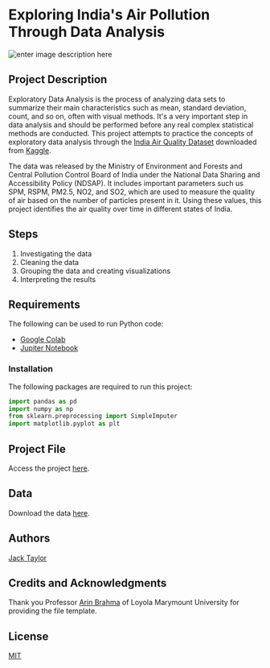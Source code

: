 # Exploring India's Air Pollution Through Data Analysis
![enter image description here](https://cdn.thewire.in/wp-content/uploads/2018/11/22162228/https-_s3-ap-northeast-1.amazonaws.com_psh-ex-ftnikkei-3937bb4_images_8_9_0_6_13806098-3-eng-GB_20180502_air-pollution-india.jpg)

## Project Description
Exploratory Data Analysis is the process of analyzing data sets to summarize their main characteristics such as mean, standard deviation, count, and so on, often with visual methods. It's a very important step in data analysis and should be performed before any real complex statistical methods are conducted. This project attempts to practice the concepts of exploratory data analysis through the [India Air Quality Dataset](https://www.kaggle.com/shrutibhargava94/india-air-quality-data) downloaded from [Kaggle](https://www.kaggle.com/).

The data was released by the Ministry of Environment and Forests and Central Pollution Control Board of India under the National Data Sharing and Accessibility Policy (NDSAP).  It includes important parameters such us SPM, RSPM, PM2.5, NO2, and SO2, which are used to measure the quality of air based on the number of particles present in it. Using these values, this project identifies the air quality over time in different states of India.

## Steps

 1. Investigating the data
 2. Cleaning the data
 3. Grouping the data and creating visualizations
 4. Interpreting the results

## Requirements
The following can be used to run Python code:
 - [Google Colab](https://colab.research.google.com/notebooks/intro.ipynb#recent=true)
 - [Jupiter Notebook](https://jupyter.org)

### Installation
The following packages are required to run this project:
```python
import pandas as pd
import numpy as np
from sklearn.preprocessing import SimpleImputer
import matplotlib.pyplot as plt
```

## Project File
Access the project [here](https://drive.google.com/file/d/1PDh232ztbq0azaLv0oXsISzOLDIGgSQR/view?usp=sharing).

## Data

Download the data [here](https://www.kaggle.com/shrutibhargava94/india-air-quality-data).

## Authors
[Jack Taylor](https://www.linkedin.com/in/jack-taylor-su/)

## Credits and Acknowledgments
Thank you Professor [Arin Brahma](https://github.com/ArinB) of Loyola Marymount University for providing the file template.

## License
[MIT](https://choosealicense.com/licenses/mit/)

